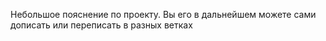 Небольшое пояснение по проекту. Вы его в дальнейшем можете сами дописать или переписать в разных ветках